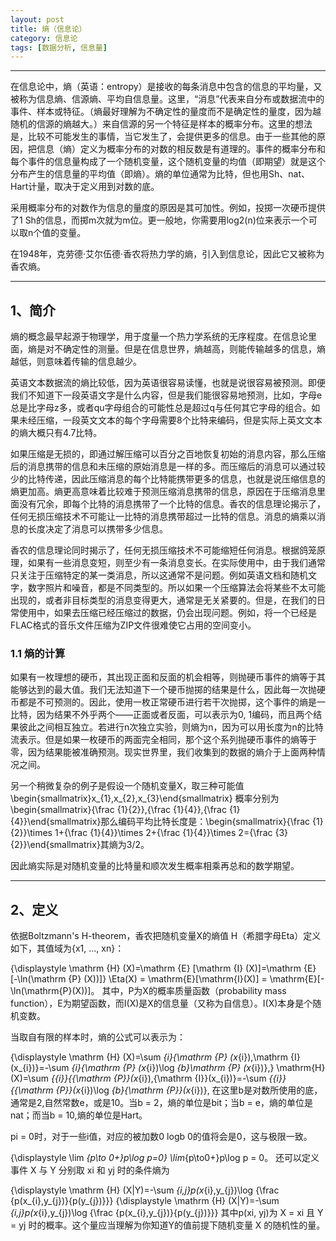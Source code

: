 ```yaml
---
layout: post
title: 熵（信息论）
category: 信息论
tags: [数据分析, 信息量]
---
```


----------
在信息论中，熵（英语：entropy）是接收的每条消息中包含的信息的平均量，又被称为信息熵、信源熵、平均自信息量。这里，“消息”代表来自分布或数据流中的事件、样本或特征。（熵最好理解为不确定性的量度而不是确定性的量度，因为越随机的信源的熵越大。）来自信源的另一个特征是样本的概率分布。这里的想法是，比较不可能发生的事情，当它发生了，会提供更多的信息。由于一些其他的原因，把信息（熵）定义为概率分布的对数的相反数是有道理的。事件的概率分布和每个事件的信息量构成了一个随机变量，这个随机变量的均值（即期望）就是这个分布产生的信息量的平均值（即熵）。熵的单位通常为比特，但也用Sh、nat、Hart计量，取决于定义用到对数的底。

采用概率分布的对数作为信息的量度的原因是其可加性。例如，投掷一次硬币提供了1 Sh的信息，而掷m次就为m位。更一般地，你需要用log2(n)位来表示一个可以取n个值的变量。

在1948年，克劳德·艾尔伍德·香农将热力学的熵，引入到信息论，因此它又被称为香农熵。


----------
## 1、简介
熵的概念最早起源于物理学，用于度量一个热力学系统的无序程度。在信息论里面，熵是对不确定性的测量。但是在信息世界，熵越高，则能传输越多的信息，熵越低，则意味着传输的信息越少。

英语文本数据流的熵比较低，因为英语很容易读懂，也就是说很容易被预测。即便我们不知道下一段英语文字是什么内容，但是我们能很容易地预测，比如，字母e总是比字母z多，或者qu字母组合的可能性总是超过q与任何其它字母的组合。如果未经压缩，一段英文文本的每个字母需要8个比特来编码，但是实际上英文文本的熵大概只有4.7比特。

如果压缩是无损的，即通过解压缩可以百分之百地恢复初始的消息内容，那么压缩后的消息携带的信息和未压缩的原始消息是一样的多。而压缩后的消息可以通过较少的比特传递，因此压缩消息的每个比特能携带更多的信息，也就是说压缩信息的熵更加高。熵更高意味着比较难于预测压缩消息携带的信息，原因在于压缩消息里面没有冗余，即每个比特的消息携带了一个比特的信息。香农的信息理论揭示了，任何无损压缩技术不可能让一比特的消息携带超过一比特的信息。消息的熵乘以消息的长度决定了消息可以携带多少信息。

香农的信息理论同时揭示了，任何无损压缩技术不可能缩短任何消息。根据鸽笼原理，如果有一些消息变短，则至少有一条消息变长。在实际使用中，由于我们通常只关注于压缩特定的某一类消息，所以这通常不是问题。例如英语文档和随机文字，数字照片和噪音，都是不同类型的。所以如果一个压缩算法会将某些不太可能出现的，或者非目标类型的消息变得更大，通常是无关紧要的。但是，在我们的日常使用中，如果去压缩已经压缩过的数据，仍会出现问题。例如，将一个已经是FLAC格式的音乐文件压缩为ZIP文件很难使它占用的空间变小。

### 1.1 熵的计算
如果有一枚理想的硬币，其出现正面和反面的机会相等，则抛硬币事件的熵等于其能够达到的最大值。我们无法知道下一个硬币抛掷的结果是什么，因此每一次抛硬币都是不可预测的。因此，使用一枚正常硬币进行若干次抛掷，这个事件的熵是一比特，因为结果不外乎两个——正面或者反面，可以表示为0, 1编码，而且两个结果彼此之间相互独立。若进行n次独立实验，则熵为n，因为可以用长度为n的比特流表示。但是如果一枚硬币的两面完全相同，那个这个系列抛硬币事件的熵等于零，因为结果能被准确预测。现实世界里，我们收集到的数据的熵介于上面两种情况之间。

另一个稍微复杂的例子是假设一个随机变量X，取三种可能值 \begin{smallmatrix}x_{1},x_{2},x_{3}\end{smallmatrix} 概率分别为 \begin{smallmatrix}{\frac {1}{2}},{\frac {1}{4}},{\frac {1}{4}}\end{smallmatrix}那么编码平均比特长度是：\begin{smallmatrix}{\frac {1}{2}}\times 1+{\frac {1}{4}}\times 2+{\frac {1}{4}}\times 2={\frac {3}{2}}\end{smallmatrix}其熵为3/2。

因此熵实际是对随机变量的比特量和顺次发生概率相乘再总和的数学期望。


----------
## 2、定义
依据Boltzmann's H-theorem，香农把随机变量X的熵值 Η（希腊字母Eta）定义如下，其值域为{x1, ..., xn}：

{\displaystyle \mathrm {H} (X)=\mathrm {E} [\mathrm {I} (X)]=\mathrm {E} [-\ln(\mathrm {P} (X))]} \Eta(X) = \mathrm{E}[\mathrm{I}(X)] = \mathrm{E}[-\ln(\mathrm{P}(X))]。
其中，P为X的概率质量函数（probability mass function），E为期望函数，而I(X)是X的信息量（又称为自信息）。I(X)本身是个随机变数。

当取自有限的样本时，熵的公式可以表示为：

{\displaystyle \mathrm {H} (X)=\sum _{i}{\mathrm {P} (x_{i})\,\mathrm {I} (x_{i})}=-\sum _{i}{\mathrm {P} (x_{i})\log _{b}\mathrm {P} (x_{i})},} \mathrm{H} (X)=\sum _{{i}}{{\mathrm  {P}}(x_{i})\,{\mathrm  {I}}(x_{i})}=-\sum _{{i}}{{\mathrm  {P}}(x_{i})\log _{b}{\mathrm  {P}}(x_{i})},
在这里b是对数所使用的底，通常是2,自然常数e，或是10。当b = 2，熵的单位是bit；当b = e，熵的单位是nat；而当b = 10,熵的单位是Hart。

pi = 0时，对于一些i值，对应的被加数0 logb 0的值将会是0，这与极限一致。

{\displaystyle \lim _{p\to 0+}p\log p=0} \lim_{p\to0+}p\log p = 0。
还可以定义事件 X 与 Y 分别取 xi 和 yj 时的条件熵为

{\displaystyle \mathrm {H} (X|Y)=-\sum _{i,j}p(x_{i},y_{j})\log {\frac {p(x_{i},y_{j})}{p(y_{j})}}} {\displaystyle \mathrm {H} (X|Y)=-\sum _{i,j}p(x_{i},y_{j})\log {\frac {p(x_{i},y_{j})}{p(y_{j})}}}
其中p(xi, yj)为 X = xi 且 Y = yj 时的概率。这个量应当理解为你知道Y的值前提下随机变量 X 的随机性的量。